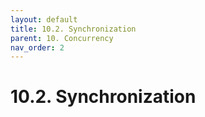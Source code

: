 ```yaml
---
layout: default
title: 10.2. Synchronization
parent: 10. Concurrency
nav_order: 2
---
```


# 10.2. Synchronization
